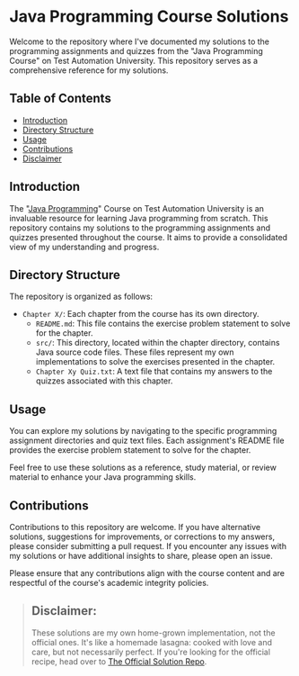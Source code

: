 # Java Programming Course Solutions

Welcome to the repository where I've documented my solutions to the programming assignments and quizzes from the "Java Programming Course" on Test Automation University. This repository serves as a comprehensive reference for my solutions.

## Table of Contents

- [Introduction](#introduction)
- [Directory Structure](#directory-structure)
- [Usage](#usage)
- [Contributions](#contributions)
- [Disclaimer](#disclaimer)

## Introduction

The "[Java Programming](https://testautomationu.applitools.com/java-programming-course/)" Course on Test Automation University is an invaluable resource for learning Java programming from scratch. This repository contains my solutions to the programming assignments and quizzes presented throughout the course. It aims to provide a consolidated view of my understanding and progress.


## Directory Structure

The repository is organized as follows:

- `Chapter X/`: Each chapter from the course has its own directory.
  - `README.md`: This file contains the exercise problem statement to solve for the chapter.
  - `src/`: This directory, located within the chapter directory, contains Java source code files. These files represent my own implementations to solve the exercises presented in the chapter.
  - `Chapter Xy Quiz.txt`: A text file that contains my answers to the quizzes associated with this chapter.


## Usage

You can explore my solutions by navigating to the specific programming assignment directories and quiz text files. Each assignment's README file provides the exercise problem statement to solve for the chapter.

Feel free to use these solutions as a reference, study material, or review material to enhance your Java programming skills.

## Contributions

Contributions to this repository are welcome. If you have alternative solutions, suggestions for improvements, or corrections to my answers, please consider submitting a pull request. If you encounter any issues with my solutions or have additional insights to share, please open an issue.

Please ensure that any contributions align with the course content and are respectful of the course's academic integrity policies.

>## Disclaimer:
>These solutions are my own home-grown implementation, not the official ones. It's like a homemade lasagna: cooked with love and care, but not necessarily perfect.
>If you're looking for the official recipe, head over to [The Official Solution Repo](https://github.com/angiejones/java-programming).
